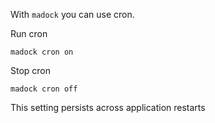 With `madock` you can use cron.

Run cron
```
madock cron on
```
Stop cron
```
madock cron off
```

This setting persists across application restarts